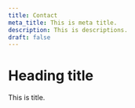 ```yaml
---
title: Contact
meta_title: This is meta title.
description: This is descriptions.
draft: false
---
```

# Heading title

This is title.
